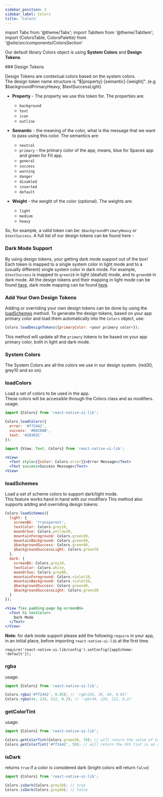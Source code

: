 ```yaml
---
sidebar_position: 2
sidebar_label: Colors
title: 'Colors'
---
```


import Tabs from '@theme/Tabs';
import TabItem from '@theme/TabItem';
import {ColorsTable, ColorsPalette} from '@site/src/components/ColorsSection'

Our default library Colors object is using **System Colors** and **Design Tokens**.

<Tabs>
<TabItem value="design_tokens" label="Design Tokens" default>
### Design Tokens

Design Tokens are contextual colors based on the system colors.  
The design token name structure is "$[property]-[semantic]-[weight]". (e.g $backgroundPrimaryHeavy, $textSuccessLight)

<ColorsTable />

- **Property** - The property we use this token for. The properties are:

  - `background`
  - `text`
  - `icon`
  - `outline`

- **Semantic** - the meaning of the color, what is the message that we want to pass using this color. The semantics are:

  - `neutral`
  - `primary` - the primary color of the app, means, blue for Spaces app and green for Fit app.
  - `general`
  - `success`
  - `warning`
  - `danger`
  - `disabled`
  - `inverted`
  - `default`

- **Weight** - the weight of the color (optional). The weights are:
  - `light`
  - `medium`
  - `heavy`

So, for example, a valid token can be: `$backgroundPrimaryHeavy` or `$textSuccess`.
A full list of our design tokens can be found here -

### Dark Mode Support

By using design tokens, your getting dark mode support out of the box!
Each token is mapped to a single system color in light mode and to a (usually different) single system color in dark mode.
For example, `$textSuccess` is mapped to `green10` in light (deafult) mode, and to `green60` in dark mode.
All the design tokens and their mapping in light mode can be found [here](https://github.com/wix/react-native-ui-lib/blob/master/src/style/designTokens.ts), dark mode mapping can be found [here](https://github.com/wix/react-native-ui-lib/blob/master/src/style/designTokensDM.ts).

### Add Your Own Design Tokens

Adding or overriding your own design tokens can be done by using the [loadSchemes](https://wix.github.io/react-native-ui-lib/docs/foundation/colors#loadschemes) method.
To generate the design tokens, based on your app primary color and load them automatically into the `Colors` object, use:

```javascript
Colors.loadDesignTokens({primaryColor: <your primary color>});
```

This method will update all the `primary` tokens to be based on your app primary color, both in light and dark mode.
</TabItem>
<TabItem value="system_colors" label="System Colors">

### System Colors

The System Colors are all the colors we use in our design system. (red30, grey10 and so on).

<ColorsPalette />

</TabItem>
<TabItem value="accessibility" label="Accessibility">
</TabItem>

<TabItem value="dev" label="Dev">

### loadColors

Load a set of colors to be used in the app.  
These colors will be accessible through the Colors class and as modifiers.
usage:

```javascript
import {Colors} from 'react-native-ui-lib';

Colors.loadColors({
  error: '#ff2442',
  success: '#00CD8B',
  text: '#20303C'
});
```

```jsx
import {View, Text, Colors} from 'react-native-ui-lib';

<View>
  <Text style={{color: Colors.error}}>Error Message</Text>
  <Text success>Success Message</Text>
<View>
```

### loadSchemes

Load a set of scheme colors to support dark/light mode.  
This feature works hand in hand with our modifiers
This method also supports adding and overriding design tokens:

```js
Colors.loadSchemes({
  light: {
    screenBG: 'transparent',
    textColor: Colors.grey10,
    moonOrSun: Colors.yellow30,
    mountainForeground: Colors.green30,
    mountainBackground: Colors.green50,
    $backgroundSuccess: Colors.green40,
    $backgroundSuccessLight: Colors.green70
  },
  dark: {
    screenBG: Colors.grey10,
    textColor: Colors.white,
    moonOrSun: Colors.grey80,
    mountainForeground: Colors.violet10,
    mountainBackground: Colors.violet20,
    $backgroundSuccess: Colors.green40,
    $backgroundSuccessLight: Colors.green20
  }
});
```

```jsx
<View flex padding-page bg-screenBG>
  <Text h1 textColor>
    Dark Mode
  </Text>
</View>
```

**Note:** for dark mode support please add the following `require` in your app, in an initial place, before importing `react-native-ui-lib` at the first time.

```
require('react-native-ui-lib/config').setConfig({appScheme: 'default'});
```

### rgba

usage:

```js
import {Colors} from 'react-native-ui-lib';

Colors.rgba('#ff2442', 0.05); // 'rgb(255, 36, 66, 0.05)'
Colors.rgba(44, 224, 112, 0.2); // 'rgb(44, 224, 112, 0.2)'
```

### getColorTint

usage:

```js
import {Colors} from 'react-native-ui-lib';

Colors.getColorTint(Colors.green30, 70); // will return the value of Colors.green70
Colors.getColorTint('#ff2442', 50); // will return the 5th tint in an autogenerate 8-tints palette based on '#ff2442'
```

### isDark

returns `true` if a color is considered dark (bright colors will return `false`)

```js
import {Colors} from 'react-native-ui-lib';

Colors.isDark(Colors.grey10); // true
Colors.isDark(Colors.grey80); // false
```

</TabItem>
</Tabs>
